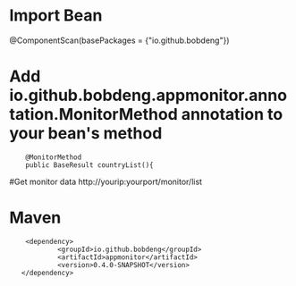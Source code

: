 # Import Bean
@ComponentScan(basePackages = {"io.github.bobdeng"})
# Add io.github.bobdeng.appmonitor.annotation.MonitorMethod annotation to your bean's method
```
    @MonitorMethod
    public BaseResult countryList(){
```

#Get monitor data
http://yourip:yourport/monitor/list

# Maven
```
	<dependency>
            <groupId>io.github.bobdeng</groupId>
            <artifactId>appmonitor</artifactId>
            <version>0.4.0-SNAPSHOT</version>
   </dependency>
```
